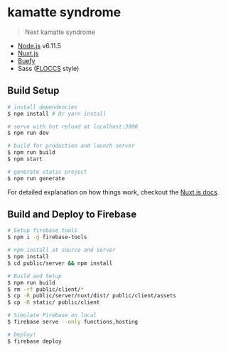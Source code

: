 # kamatte syndrome

> Next kamatte syndrome

* [Node.js](https://github.com/nodejs/node) v6.11.5
* [Nuxt.js](https://github.com/nuxt/nuxt.js)
* [Buefy](https://buefy.github.io/#/)
* Sass ([FLOCCS](https://github.com/hiloki/flocss) style)

## Build Setup

``` bash
# install dependencies
$ npm install # Or yarn install

# serve with hot reload at localhost:3000
$ npm run dev

# build for production and launch server
$ npm run build
$ npm start

# generate static project
$ npm run generate
```

For detailed explanation on how things work, checkout the [Nuxt.js docs](https://github.com/nuxt/nuxt.js).


## Build and Deploy to Firebase

``` bash
# Setup firebase tools
$ npm i -g firebase-tools

# npm install at source and server
$ npm install
$ cd public/server && npm install

# Build and Setup
$ npm run build
$ rm -rf public/client/*
$ cp -R public/server/nuxt/dist/ public/client/assets
$ cp -R static/ public/client

# Simulate Firebase on local
$ firebase serve --only functions,hosting

# Deploy!
$ firebase deploy
```
